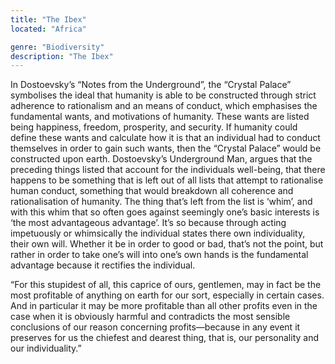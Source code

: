 ```yaml
---
title: "The Ibex"
located: "Africa"

genre: "Biodiversity"
description: "The Ibex"
---
```


In Dostoevsky’s “Notes from the Underground”, the “Crystal Palace” symbolises the ideal that humanity is able to be constructed through strict adherence to rationalism and an means of conduct, which emphasises the fundamental wants, and motivations of humanity. These wants are listed being happiness, freedom, prosperity, and security. If humanity could define these wants and calculate how it is that an individual had to conduct themselves in order to gain such wants, then the “Crystal Palace” would be constructed upon earth.
Dostoevsky’s Underground Man, argues that the preceding things listed that account for the individuals well-being, that there happens to be something that is left out of all lists that attempt to rationalise human conduct, something that would breakdown all coherence and rationalisation of humanity. The thing that’s left from the list is ‘whim’, and with this whim that so often goes against seemingly one’s basic interests is ‘the most advantageous advantage’. It’s so because through acting impetuously or whimsically the individual states there own individuality, their own will. Whether it be in order to good or bad, that’s not the point, but rather in order to take one’s will into one’s own hands is the fundamental advantage because it rectifies the individual.

“For this stupidest of all, this caprice of ours, gentlemen, may in fact be the most profitable of anything on earth for our sort, especially in certain cases. And in particular it may be more profitable than all other profits even in the case when it is obviously harmful and contradicts the most sensible conclusions of our reason concerning profits—because in any event it preserves for us the chiefest and dearest thing, that is, our personality and our individuality.”
